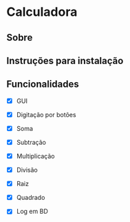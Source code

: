 # Calculadora

## Sobre


## Instruções para instalação

## Funcionalidades

- [X] GUI
- [X] Digitação por botões
- [X] Soma
- [X] Subtração
- [X] Multiplicação
- [X] Divisão
- [X] Raiz
- [X] Quadrado
- [X] Log em BD


